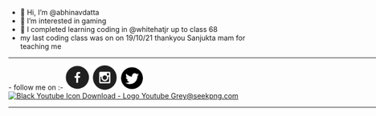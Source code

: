 - 👋 Hi, I’m @abhinavdatta
- 👀 I’m interested in  gaming
- 🌱 I completed learning  coding in @whitehatjr up to class 68
-   my last coding class was on on 19/10/21  thankyou Sanjukta mam for teaching me
<hr width=850px> 
-    follow me on :-
      <a href="https://www.facebook.com/abhinav.kalyanadurgam/"><img src="fb.png" width=50 height=50/></a>
      <a href="https://www.instagram.com/thewars667/"><img src="insta.png" width=50 height=50/></a>
      <a href="https://twitter.com/THEWARS667"><img src="twitter.png" width=50 height=50/></a>
      <a href="https://www.youtube.com/channel/UCb-AxRFmcEJfHAWmUfX1qvw"><img src="https://i.pinimg.com/originals/90/b0/c6/90b0c69018113810111ba4ed3e60a5df.png" alt="Black Youtube Icon Download - Logo Youtube Grey@seekpng.com" width=50 height=50/></a>

<hr width=850px> 

<!---
abhinavdatta/abhinavdatta is a ✨ special ✨ repository because its `README.md` (this file) appears on your GitHub profile.
You can click the Preview link to take a look at your changes.
--->
